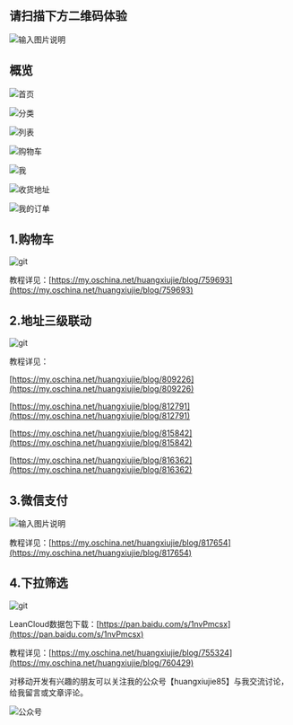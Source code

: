 ## 请扫描下方二维码体验

![输入图片说明](https://static.oschina.net/uploads/img/201702/16103707_mrRD.jpg "在这里输入图片标题")

## 概览

![首页](https://static.oschina.net/uploads/img/201701/24201453_7EH9.png "在这里输入图片标题")

![分类](https://static.oschina.net/uploads/img/201701/24201505_ex9a.png "在这里输入图片标题")

![列表](https://static.oschina.net/uploads/img/201701/24201527_tdsD.png "在这里输入图片标题")

![购物车](https://static.oschina.net/uploads/img/201701/24201546_wcUk.png "在这里输入图片标题")

![我](https://static.oschina.net/uploads/img/201701/24201605_EhVL.png "在这里输入图片标题")

![收货地址](https://static.oschina.net/uploads/img/201701/24201616_hSyt.png "在这里输入图片标题")

![我的订单](https://static.oschina.net/uploads/img/201701/24201629_LK2X.png "在这里输入图片标题")

## 1.购物车

![git](https://static.oschina.net/uploads/img/201610/27155649_MeBK.gif "效果展示")

教程详见：[https://my.oschina.net/huangxiujie/blog/759693](https://my.oschina.net/huangxiujie/blog/759693)

## 2.地址三级联动

![git](https://static.oschina.net/uploads/img/201612/30102738_A3dt.gif "效果展示")

教程详见：

[https://my.oschina.net/huangxiujie/blog/809226](https://my.oschina.net/huangxiujie/blog/809226)

[https://my.oschina.net/huangxiujie/blog/812791](https://my.oschina.net/huangxiujie/blog/812791)

[https://my.oschina.net/huangxiujie/blog/815842](https://my.oschina.net/huangxiujie/blog/815842)

[https://my.oschina.net/huangxiujie/blog/816362](https://my.oschina.net/huangxiujie/blog/816362)

## 3.微信支付

![输入图片说明](https://static.oschina.net/uploads/img/201701/19155702_xIbI.gif "在这里输入图片标题")

教程详见：[https://my.oschina.net/huangxiujie/blog/817654](https://my.oschina.net/huangxiujie/blog/817654)

## 4.下拉筛选

![git](https://static.oschina.net/uploads/img/201610/08171205_p1hX.gif "效果展示")

LeanCloud数据包下载：[https://pan.baidu.com/s/1nvPmcsx](https://pan.baidu.com/s/1nvPmcsx)

教程详见：[https://my.oschina.net/huangxiujie/blog/755324](https://my.oschina.net/huangxiujie/blog/760429)

对移动开发有兴趣的朋友可以关注我的公众号【huangxiujie85】与我交流讨论，给我留言或文章评论。

![公众号](https://static.oschina.net/uploads/img/201610/07111145_qD6d.jpg "二维码")